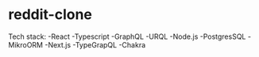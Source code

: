 # reddit-clone
 Tech stack:
 -React
 -Typescript
 -GraphQL
 -URQL
 -Node.js
 -PostgresSQL
 -MikroORM
 -Next.js
 -TypeGrapQL
 -Chakra
